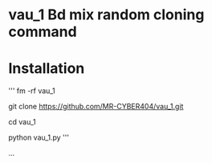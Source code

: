 # vau_1 Bd mix random cloning command 

# Installation 
'''
fm -rf vau_1

git clone https://github.com/MR-CYBER404/vau_1.git

cd vau_1

python vau_1.py
'''

...
